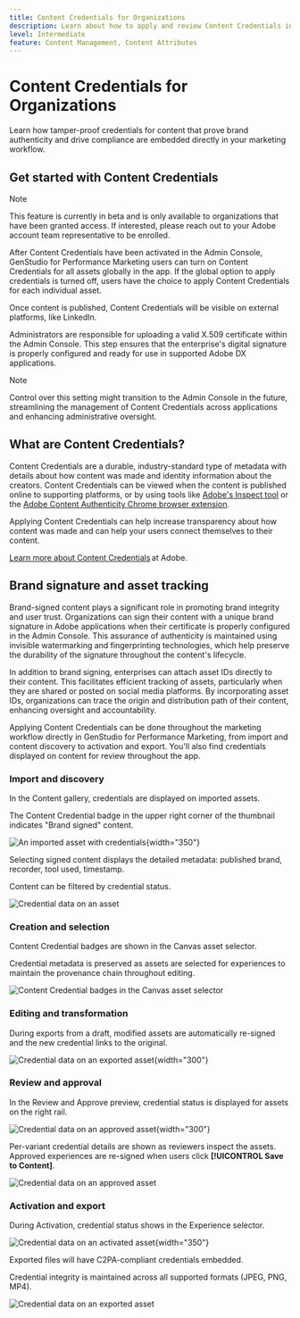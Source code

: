 ```yaml
---
title: Content Credentials for Organizations
description: Learn about how to apply and review Content Credentials in GenStudio for Performance Marketing.
level: Intermediate
feature: Content Management, Content Attributes
---
```

# Content Credentials for Organizations

Learn how tamper-proof credentials for content that prove brand authenticity and drive compliance are embedded directly in your marketing workflow. 

## Get started with Content Credentials 

>[!NOTE]
>
>This feature is currently in beta and is only available to organizations that have been granted access. If interested, please reach out to your Adobe account team representative to be enrolled.

After Content Credentials have been activated in the Admin Console, GenStudio for Performance Marketing users can turn on Content Credentials for all assets globally in the app. If the global option to apply credentials is turned off, users have the choice to apply Content Credentials for each individual asset.  

Once content is published, Content Credentials will be visible on external platforms, like LinkedIn. 

Administrators are responsible for uploading a valid X.509 certificate within the Admin Console. This step ensures that the enterprise's digital signature is properly configured and ready for use in supported Adobe DX applications. 

>[!NOTE]
>
>Control over this setting might transition to the Admin Console in the future, streamlining the management of Content Credentials across applications and enhancing administrative oversight.

## What are Content Credentials?  

Content Credentials are a durable, industry-standard type of metadata with details about how content was made and identity information about the creators. Content Credentials can be viewed when the content is published online to supporting platforms, or by using tools like [Adobe's Inspect tool](https://contentauthenticity.adobe.com/inspect) or the [Adobe Content Authenticity Chrome browser extension](https://helpx.adobe.com/creative-cloud/help/cai/adobe-content-authenticity-chrome-browser-extension.html).   

Applying Content Credentials can help increase transparency about how content was made and can help your users connect themselves to their content.  

[Learn more about Content Credentials](https://helpx.adobe.com/creative-cloud/help/content-credentials.html) at Adobe.

## Brand signature and asset tracking 

Brand-signed content plays a significant role in promoting brand integrity and user trust. Organizations can sign their content with a unique brand signature in Adobe applications when their certificate is properly configured in the Admin Console. This assurance of authenticity is maintained using invisible watermarking and fingerprinting technologies, which help preserve the durability of the signature throughout the content's lifecycle. 

In addition to brand signing, enterprises can attach asset IDs directly to their content. This facilitates efficient tracking of assets, particularly when they are shared or posted on social media platforms. By incorporating asset IDs, organizations can trace the origin and distribution path of their content, enhancing oversight and accountability. 

Applying Content Credentials can be done throughout the marketing workflow directly in GenStudio for Performance Marketing, from import and content discovery to activation and export. You'll also find credentials displayed on content for review throughout the app. 

### Import and discovery 

In the Content gallery, credentials are displayed on imported assets. 

The Content Credential badge in the upper right corner of the thumbnail indicates "Brand signed" content. 

![An imported asset with credentials](./images/import-discovery1.png){width="350"}

Selecting signed content displays the detailed metadata: published brand, recorder, tool used, timestamp. 

Content can be filtered by credential status. 

![Credential data on an asset](./images/import-discovery2.png)

### Creation and selection 

Content Credential badges are shown in the Canvas asset selector. 

Credential metadata is preserved as assets are selected for experiences to maintain the provenance chain throughout editing. 

![Content Credential badges in the Canvas asset selector](./images/creation-selection1.png)

### Editing and transformation 

During exports from a draft, modified assets are automatically re-signed and the new credential links to the original.  

![Credential data on an exported asset](./images/edit-and-transformation1.png){width="300"}

### Review and approval 

In the Review and Approve preview, credential status is displayed for assets on the right rail. 

![Credential data on an approved asset](./images/review-and-approve1.png){width="300"}

Per-variant credential details are shown as reviewers inspect the assets. Approved experiences are re-signed when users click **[!UICONTROL Save to Content]**. 

![Credential data on an approved asset](./images/review-and-approve2.png)

### Activation and export 

During Activation, credential status shows in the Experience selector. 

![Credential data on an activated asset](./images/activate-export1.png){width="350"}

Exported files will have C2PA-compliant credentials embedded. 

Credential integrity is maintained across all supported formats (JPEG, PNG, MP4). 

![Credential data on an exported asset](./images/activate-export2.png)

